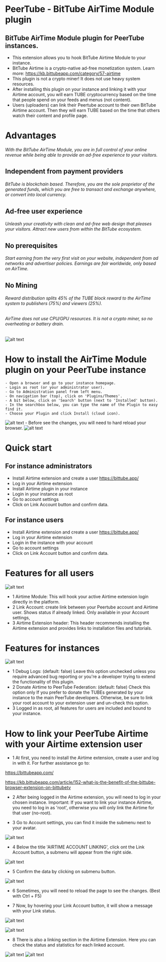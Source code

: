 # PeerTube - BitTube AirTime Module plugin

## BitTube AirTime Module plugin for PeerTube instances.

 *  This extension allows you to hook BitTube Airtime Module to your instance.
 *  BitTube Airtime is a crypto-native ad-free monetization system. Learn more: https://kb.bittubeapp.com/category/57-airtime
 *  This plugin is not a crypto miner! It does not use heavy system resources.
 *  After installing this plugin on your instance and linking it with your Airtime account, you will earn TUBE cryptocurrency based on the time that people spend on your feeds and menus (not content).
 *  Users (uploaders) can link their Peertube account to their own BitTube Airtime account. Then they will earn TUBE based on the time that others watch their content and profile page.

# Advantages
######    With the BitTube AirTime Module, you are in full control of your online revenue while being able to provide an ad-free experience to your visitors.

##   Independent from payment providers
######    BitTube is blockchain based. Therefore, you are the sole proprietor of the generated funds, which you are free to transact and exchange anywhere, or convert into local currency. 

##   Ad-free user experience
######    Unleash your creativity with clean and ad-free web design that pleases your visitors. Attract new users from within the BitTube ecosystem.

##   No prerequisites
######    Start earning from the very first visit on your website, independent from ad networks and advertiser policies. Earnings are fair worldwide, only based on AirTime.

##   No Mining
######    Reward distribution splits 45% of the TUBE block reward to the AirTime system to publishers (75%) and viewers (25%).
 ######   AirTime does not use CPU/GPU resources. It is not a crypto miner, so no overheating or battery drain.
![alt text](https://bittube.app/assets/images/block-reward-distribution.png)


# How to install the AirTime Module plugin on your PeerTube instance

    - Open a browser and go to your instance homepage. 
    - Login as root (or your administrator user).
    - Go to Administration panel from left menu.
    - On navigation bar (top), click on 'Plugins/Themes'.
    - A bit below, click on 'Search' button (next to 'Installed' button).
    - In the searchbox below, you can type the name of the Plugin to easy find it.
    - Choose your Plugin and click Install (cloud icon).
![alt text](https://raw.githubusercontent.com/ipbc-dev/peertube-plugin-airtime-module/master/public/images/screenshot10.jpg)
    - Before see the changes, you will need to hard reload your browser.
![alt text](https://raw.githubusercontent.com/ipbc-dev/peertube-plugin-airtime-module/master/public/images/screenshot11.jpg)

# Quick start
## For instance administrators
 * Install Airtime extension and create a user
https://bittube.app/
 * Log in your Airtime extension
 * Install Airtime plugin in your instance
 * Login in your instance as root
 * Go to account settings
 * Click on Link Account button and confirm data.

 ## For instance users
 * Install Airtime extension and create a user
https://bittube.app/
 * Log in your Airtime extension
 * Login in the instance with your account
 * Go to account settings
 * Click on Link Account button and confirm data.


# Features for all users
![alt text](https://raw.githubusercontent.com/ipbc-dev/peertube-plugin-airtime-module/master/public/images/screenshot1.jpg)

 *  1 Airtime Module: This will hook your active Airtime extension login directly in the platform.
 *  2 Link Account: create link between your Peertube account and Airtime user. Shows status if already linked. Only available in your Account settings,
 *  3 Airtime Extension header: This header recommends installing the Airtime extension and provides links to installation files and tutorials.

# Features for instances
![alt text](https://raw.githubusercontent.com/ipbc-dev/peertube-plugin-airtime-module/master/public/images/screenshot2.jpg)

 *  1  Debug Logs: (default: false) Leave this option unchecked unless you require advanced bug reporting or you're a developer trying to extend the functionality of this plugin.
 *  2  Donate Airtime to PeerTube Federation: (default: false) Check this option only If you prefer to donate the TUBEs generated by your instance to the main PeerTube developers. Otherwise, be sure to link your root account to your extension user and un-check this option.
 *  3 Logged in as root, all features for users are included and bound to your instance.

# How to link your PeerTube Airtime with your Airtime extension user
 *  1 At first, you need to install the Airtime extension, create a user and log in with it. For further assistance go to: 

https://bittubeapp.com/

https://kb.bittubeapp.com/article/152-what-is-the-benefit-of-the-bittube-browser-extension-on-bittubetv
    
 *    2 After being logged in the Airtime extension, you will need to log in your chosen instance. Important: If you want to link your instance Airtime, you need to log in as 'root', otherwise you will only link the Airtime for that user (no-root).

 *    3 Go to Account settings, you can find it inside the submenu next to your avatar.

 ![alt text](https://raw.githubusercontent.com/ipbc-dev/peertube-plugin-airtime-module/master/public/images/screenshot8.jpg)

 *    4 Below the title 'AIRTIME ACCOUNT LINKING', click ont the Link Account button, a submenu will appear from the right side.

 ![alt text](https://raw.githubusercontent.com/ipbc-dev/peertube-plugin-airtime-module/master/public/images/screenshot7.jpg)

 *    5 Confirm the data by clicking on submenu button.

![alt text](https://raw.githubusercontent.com/ipbc-dev/peertube-plugin-airtime-module/master/public/images/screenshot5.jpg)

 *    6 Sometimes, you will need to reload the page to see the changes. (Best with Ctrl + F5)

 *    7 Now, by hovering your Link Account button, it will show a message with your Link status.

![alt text](https://raw.githubusercontent.com/ipbc-dev/peertube-plugin-airtime-module/master/public/images/screenshot3.jpg)

![alt text](https://raw.githubusercontent.com/ipbc-dev/peertube-plugin-airtime-module/master/public/images/screenshot6.jpg)

 *    8 There is also a linking section in the Airtime Extension. Here you can check the status and statistics for each linked account.

![alt text](https://raw.githubusercontent.com/ipbc-dev/peertube-plugin-airtime-module/master/public/images/screenshot4.jpg)
![alt text](https://raw.githubusercontent.com/ipbc-dev/peertube-plugin-airtime-module/master/public/images/screenshot9.jpg)



